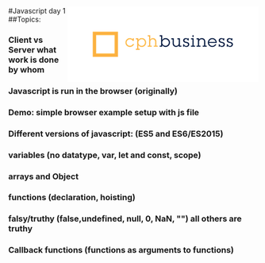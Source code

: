 <img align="right" src="img/cphbusinessWhite.png" />  
#Javascript day 1
##Topics: 

### Client vs Server what work is done by whom

### Javascript is run in the browser (originally)

### Demo: simple browser example setup with js file
### Different versions of javascript: (ES5 and ES6/ES2015)
### variables (no datatype, var, let and const, scope)
### arrays and Object
### functions (declaration, hoisting)
### falsy/truthy (false,undefined, null, 0, NaN, "") all others are truthy
### Callback functions (functions as arguments to functions)
